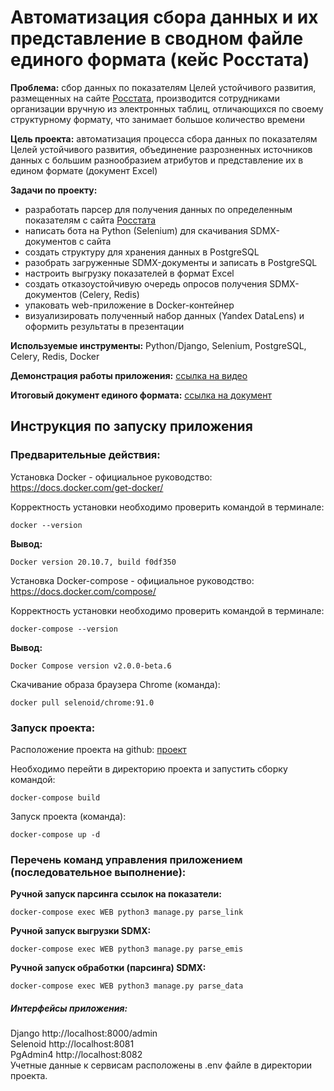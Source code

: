 # **Автоматизация сбора данных и их представление в сводном файле единого формата (кейс Росстата)**

**Проблема:**
сбор данных по показателям Целей устойчивого развития, размещенных на сайте [Росстата](https://www.fedstat.ru/), производится сотрудниками организации вручную из электронных таблиц,  отличающихся по своему структурному формату, что занимает большое количество времени

**Цель проекта:** 
автоматизация процесса сбора данных по показателям Целей устойчивого развития, объединение разрозненных источников данных с большим разнообразием атрибутов и представление их в едином формате (документ Excel)

**Задачи по проекту:**  
- разработать парсер для получения данных по определенным показателям с сайта [Росстата](https://www.fedstat.ru/)
- написать бота на Python (Selenium) для скачивания SDMX-документов с сайта
- создать структуру для хранения данных в PostgreSQL
- разобрать загруженные SDMX-документы и записать в PostgreSQL
- настроить выгрузку показателей в формат Excel
- создать отказоустойчивую очередь опросов получения SDMX-документов (Celery, Redis)  
- упаковать web-приложение в Docker-контейнер
- визуализировать полученный набор данных (Yandex DataLens) и оформить результаты в презентации

**Используемые инструменты:**
Python/Django, Selenium, PostgreSQL, Celery, Redis, Docker

**Демонстрация работы приложения:**
[ссылка на видео](https://disk.yandex.ru/i/mzSVdzT0JtFD6w)

**Итоговый документ единого формата:**
[ссылка на документ](https://disk.yandex.ru/i/Vb0VkzLwEb7fwQ)


## Инструкция по запуску приложения
### Предварительные действия:
Установка Docker - официальное руководство: https://docs.docker.com/get-docker/

Корректность установки необходимо проверить командой в терминале:

 ```docker --version```  

**Вывод:**  
 ```
Docker version 20.10.7, build f0df350  
 ```
Установка Docker-compose - официальное руководство:  https://docs.docker.com/compose/

Корректность установки необходимо проверить командой в терминале:

 ```docker-compose --version ```  

**Вывод:**  
 ```
 Docker Compose version v2.0.0-beta.6   
 ```
Скачивание образа браузера Chrome (команда):

```docker pull selenoid/chrome:91.0```  



### Запуск проекта:

Расположение проекта на github: [проект](https://github.com/tatiana834680/Rosstat_project.git)

Необходимо перейти в директорию проекта и запустить сборку командой:

```docker-compose build```  

Запуск проекта (команда):

```docker-compose up -d```  

### Перечень команд управления приложением (последовательное выполнение):  
**Ручной запуск парсинга ссылок на показатели:**  

```docker-compose exec WEB python3 manage.py parse_link```  

**Ручной запуск выгрузки SDMX:**  

```docker-compose exec WEB python3 manage.py parse_emis```  

**Ручной запуск обработки (парсинга) SDMX:** 

```docker-compose exec WEB python3 manage.py parse_data```  

##### Интерфейсы приложения:  
Django http://localhost:8000/admin    
Selenoid http://localhost:8081    
PgAdmin4 http://localhost:8082    
Учетные данные к сервисам расположены в .env файле в директории проекта.   
